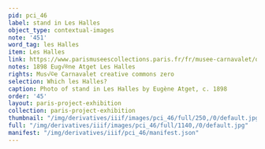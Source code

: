 ```yaml
---
pid: pci_46
label: stand in Les Halles
object_type: contextual-images
note: '451'
word_tag: les Halles
item: Les Halles
link: https://www.parismuseescollections.paris.fr/fr/musee-carnavalet/oeuvres/etalage-de-poisson-au-marche-des-halles-pavillon-baltard-1er-arrondissement#infos-principales
notes: 1898 Eug√®ne Atget Les Halles
rights: Mus√©e Carnavalet creative commons zero
selection: Which les Halles?
caption: Photo of stand in Les Halles by Eugène Atget, c. 1898
order: '45'
layout: paris-project-exhibition
collection: paris-project-exhibition
thumbnail: "/img/derivatives/iiif/images/pci_46/full/250,/0/default.jpg"
full: "/img/derivatives/iiif/images/pci_46/full/1140,/0/default.jpg"
manifest: "/img/derivatives/iiif/pci_46/manifest.json"
---
```

